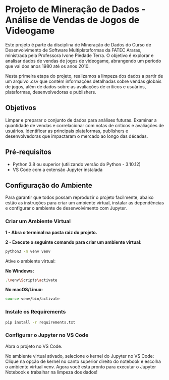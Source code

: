 # Projeto de Mineração de Dados - Análise de Vendas de Jogos de Videogame

Este projeto é parte da disciplina de Mineração de Dados do Curso de Desenvolvimento de Software Multiplataformas da FATEC Araras, ministrada pela Professora Ivone Piedade Terra. O objetivo é explorar e analisar dados de vendas de jogos de videogame, abrangendo um período que vai dos anos 1980 até os anos 2010.

Nesta primeira etapa do projeto, realizamos a limpeza dos dados a partir de um arquivo .csv que contém informações detalhadas sobre vendas globais de jogos, além de dados sobre as avaliações de críticos e usuários, plataformas, desenvolvedoras e publishers.

## Objetivos

Limpar e preparar o conjunto de dados para análises futuras.
Examinar a quantidade de vendas e correlacionar com notas de críticos e avaliações de usuários.
Identificar as principais plataformas, publishers e desenvolvedoras que impactaram o mercado ao longo das décadas.

## Pré-requisitos

- Python 3.8 ou superior (utilizando versão do Python - 3.10.12)
- VS Code com a extensão Jupyter instalada


## Configuração do Ambiente

Para garantir que todos possam reproduzir o projeto facilmente, abaixo estão as instruções para criar um ambiente virtual, instalar as dependências e configurar o ambiente de desenvolvimento com Jupyter.

### Criar um Ambiente Virtual

  **1 - Abra o terminal na pasta raiz do projeto.**

  **2 - Execute o seguinte comando para criar um ambiente virtual:**

```bash
python3 -m venv venv
```

Ative o ambiente virtual:

**No Windows:**

```bash
.\venv\Scripts\activate
```
**No macOS/Linux:**

```bash
source venv/bin/activate
```

### Instale os Requirements

```bash
pip install -r requirements.txt
```

### Configurar o Jupyter no VS Code

Abra o projeto no VS Code.

No ambiente virtual ativado, selecione o kernel do Jupyter no VS Code:
Clique na opção de kernel no canto superior direito do notebook e escolha o ambiente virtual venv.
Agora você está pronto para executar o Jupyter Notebook e trabalhar na limpeza dos dados!